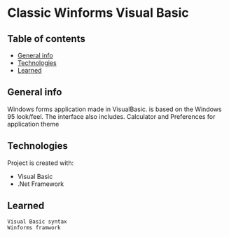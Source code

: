 # Classic Winforms Visual Basic

## Table of contents
* [General info](#general-info)
* [Technologies](#technologies)
* [Learned](#learned)

## General info
Windows forms application made in VisualBasic. is based on the Windows 95 look/feel.
The interface also includes.
Calculator and Preferences for application theme


	
## Technologies
Project is created with:
* Visual Basic
* .Net Framework
	
## Learned

```
Visual Basic syntax
Winforms framwork
```
